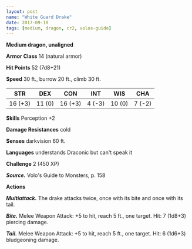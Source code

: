 ```yaml
---
layout: post
name: "White Guard Drake"
date: 2017-09-10
tags: [medium, dragon, cr2, volos-guide]
---
```


**Medium dragon, unaligned**

**Armor Class** 14 (natural armor)

**Hit Points** 52 (7d8+21)

**Speed** 30 ft., burrow 20 ft., climb 30 ft.

|   STR   |   DEX   |   CON   |   INT   |   WIS   |   CHA   |
|:-----:|:-----:|:-----:|:-----:|:-----:|:-----:|
| 16 (+3) | 11 (0) | 16 (+3) | 4 (-3) | 10 (0) | 7 (-2) |

**Skills** Perception +2

**Damage Resistances** cold

**Senses** darkvision 60 ft.

**Languages** understands Draconic but can't speak it

**Challenge** 2 (450 XP)

***Source.*** Volo's Guide to Monsters, p. 158

**Actions**

***Multiattack.*** The drake attacks twice, once with its bite and once with its tail.

***Bite.*** Melee Weapon Attack: +5 to hit, reach 5 ft., one target. Hit: 7 (1d8+3) piercing damage.

***Tail.*** Melee Weapon Attack: +5 to hit, reach 5 ft., one target. Hit: 6 (1d6+3) bludgeoning damage.

